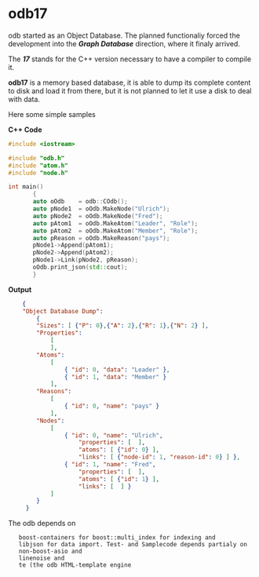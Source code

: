 # odb17

odb started as an Object Database. The planned functionaliy forced the
development into the ***Graph Database*** direction, where it finaly arrived.

The ***17*** stands for the C++ version necessary to have a compiler to compile it.

**odb17** is a memory based database, it is able to dump its complete content
to disk and load it from there, but it is not planned to let it use a disk to
deal with data.

Here some simple samples

**C++ Code**
```cpp
#include <iostream>

#include "odb.h"
#include "atom.h"
#include "node.h"

int main()
       {
       auto oOdb    = odb::COdb();
       auto pNode1  = oOdb.MakeNode("Ulrich");
       auto pNode2  = oOdb.MakeNode("Fred");
       auto pAtom1  = oOdb.MakeAtom("Leader", "Role");
       auto pAtom2  = oOdb.MakeAtom("Member", "Role");
       auto pReason = oOdb.MakeReason("pays");
       pNode1->Append(pAtom1);
       pNode2->Append(pAtom2);
       pNode1->Link(pNode2, pReason);
       oOdb.print_json(std::cout);
       }
```
 **Output**

```json
    {
    "Object Database Dump":
        {
        "Sizes": [ {"P": 0},{"A": 2},{"R": 1},{"N": 2} ],
        "Properties":
            [
            ],
        "Atoms":
            [
                { "id": 0, "data": "Leader" },
                { "id": 1, "data": "Member" }
            ],
        "Reasons":
            [
                { "id": 0, "name": "pays" }
            ],
        "Nodes":
            [
                { "id": 0, "name": "Ulrich",
                    "properties": [  ],
                    "atoms": [ {"id": 0} ],
                    "links": [ {"node-id": 1, "reason-id": 0} ] },
                { "id": 1, "name": "Fred",
                    "properties": [  ],
                    "atoms": [ {"id": 1} ],
                    "links": [  ] }
            ]
        }
     }
```
The odb depends on 

       boost-containers for boost::multi_index for indexing and 
       libjson for data import. Test- and Samplecode depends partialy on 
       non-boost-asio and 
       linenoise and
       te (the odb HTML-template engine


